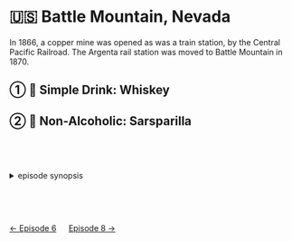 🇺🇸 Battle Mountain, Nevada
==========================

In 1866, a copper mine was opened as was a train station, by the Central Pacific Railroad.
The Argenta rail station was moved to Battle Mountain in 1870.

① 🥃 Simple Drink: Whiskey
---------------------------

② 🍺 Non-Alcoholic: Sarsparilla
--------------------------------

<style>details {margin:2cm 0} details>p {margin:0 1ex;font-size:36pt}</style>

<details><summary>episode synopsis</summary><p>🐎👮🔫🍽️🔫🚂</p><ul>
<li><a href="https://www.wgbh.org/programs/2022/02/13/around-the-world-in-80-days-episode-7-recap-the-good-the-bad-and-the-ugly-outfit">WGBH: episode 7 recap: the good, the bad and the ugly outfit</a></li>
<li><a href="https://www.thereviewgeek.com/aroundtheworldin80days-s1e7review/">The Review Geek: Season 1 Episode 7 Recap & Review</a></li>
</ul></details>

[← Episode 6](ep6.md)
&emsp;
[Episode 8 →](ep8.md)

